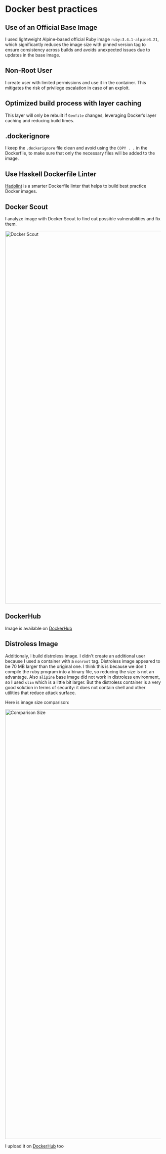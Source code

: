 # Docker best practices

## **Use of an Official Base Image**

I used lightweight Alpine-based official Ruby image `ruby:3.4.1-alpine3.21`, which significantly reduces the image size with pinned version tag to ensure consistency across builds and avoids unexpected issues due to updates in the base image.

## **Non-Root User**

I create user with limited permissions and use it in the container. This mitigates the risk of privilege escalation in case of an exploit.

## **Optimized build process with layer caching**

This layer will only be rebuilt if `Gemfile` changes, leveraging Docker’s layer caching and reducing build times.

## **.dockerignore**

I keep the `.dockerignore` file clean and avoid using the `COPY . .` in the Dockerfile, to make sure that only the necessary files will be added to the image.

## **Use Haskell Dockerfile Linter**

[Hadolint](https://github.com/hadolint/hadolint) is a smarter Dockerfile linter that helps to build best practice Docker images.

## **Docker Scout**

I analyze image with Docker Scout to find out possible vulnerabilities and fix them.

<img width="1204" alt="Docker Scout" src="https://github.com/user-attachments/assets/6749da86-f21f-447c-8ca4-3097c1add321" />

## **DockerHub**

Image is available on [DockerHub](https://hub.docker.com/repository/docker/ebob/omsk-time/tags/v1.0/sha256-0d436c0125cf7307f573fa7f7cf3b7ab2671ba3fe1455babeb08ee45f213ec11)

## **Distroless Image**

Additionaly, I build distroless image. I didn't create an additional user because I used a container with a `nonroot` tag. Distroless image appeared to be 70 MB larger than the original one. I think this is because we don't compile the ruby program into a binary file, so reducing the size is not an advantage. Also `alipine` base image did not work in distroless environment, so I used `slim` which is a little bit larger. But the distroless container is a very good solution in terms of security: it does not contain shell and other utilities that reduce attack surface.

Here is image size comparison:

<img width="1389" alt="Comparison Size" src="https://github.com/user-attachments/assets/a4e6ba3c-169b-4efa-b341-43759dd4a3d7" />

I upload it on [DockerHub](https://hub.docker.com/repository/docker/ebob/omsk-time/tags/v1.0-distroless/sha256-f7e2aba76f6b08839e08129c95aa371841a48f780116d12e9e8f66840b20c3f8) too
